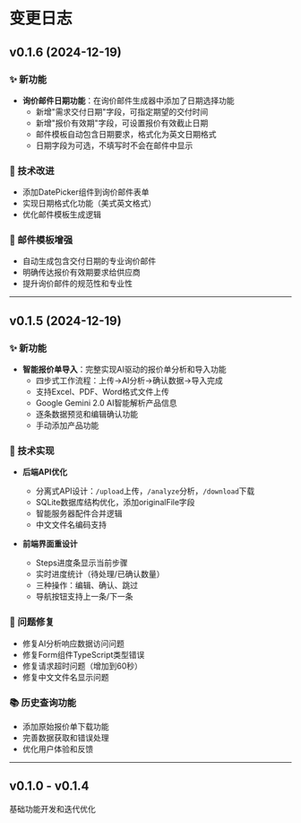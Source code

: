 # 变更日志

## v0.1.6 (2024-12-19)

### ✨ 新功能
- **询价邮件日期功能**：在询价邮件生成器中添加了日期选择功能
  - 新增"需求交付日期"字段，可指定期望的交付时间
  - 新增"报价有效期"字段，可设置报价有效截止日期
  - 邮件模板自动包含日期要求，格式化为英文日期格式
  - 日期字段为可选，不填写时不会在邮件中显示

### 🔧 技术改进
- 添加DatePicker组件到询价邮件表单
- 实现日期格式化功能（美式英文格式）
- 优化邮件模板生成逻辑

### 📝 邮件模板增强
- 自动生成包含交付日期的专业询价邮件
- 明确传达报价有效期要求给供应商
- 提升询价邮件的规范性和专业性

---

## v0.1.5 (2024-12-19)

### ✨ 新功能
- **智能报价单导入**：完整实现AI驱动的报价单分析和导入功能
  - 四步式工作流程：上传→AI分析→确认数据→导入完成
  - 支持Excel、PDF、Word格式文件上传
  - Google Gemini 2.0 AI智能解析产品信息
  - 逐条数据预览和编辑确认功能
  - 手动添加产品功能

### 🔧 技术实现
- **后端API优化**
  - 分离式API设计：`/upload`上传，`/analyze`分析，`/download`下载
  - SQLite数据库结构优化，添加originalFile字段
  - 智能服务器配件合并逻辑
  - 中文文件名编码支持
  
- **前端界面重设计**
  - Steps进度条显示当前步骤
  - 实时进度统计（待处理/已确认数量）
  - 三种操作：编辑、确认、跳过
  - 导航按钮支持上一条/下一条

### 🐛 问题修复
- 修复AI分析响应数据访问问题
- 修复Form组件TypeScript类型错误
- 修复请求超时问题（增加到60秒）
- 修复中文文件名显示问题

### 📚 历史查询功能
- 添加原始报价单下载功能
- 完善数据获取和错误处理
- 优化用户体验和反馈

---

## v0.1.0 - v0.1.4
基础功能开发和迭代优化 